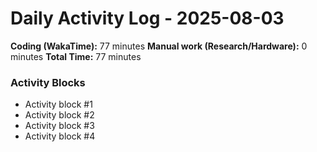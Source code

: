 # Daily Activity Log - 2025-08-03

**Coding (WakaTime):** 77 minutes
**Manual work (Research/Hardware):** 0 minutes
**Total Time:** 77 minutes

### Activity Blocks
- Activity block #1
- Activity block #2
- Activity block #3
- Activity block #4
